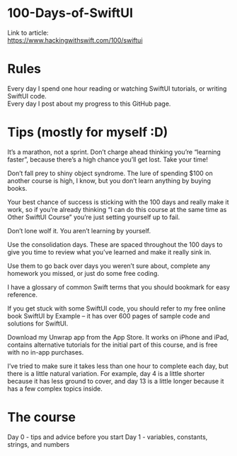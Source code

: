 # 100-Days-of-SwiftUI
Link to article: <br>
https://www.hackingwithswift.com/100/swiftui

# Rules
Every day I spend one hour reading or watching SwiftUI tutorials, or writing SwiftUI code.<br>
Every day I post about my progress to this GitHub page.

# Tips (mostly for myself :D)
It’s a marathon, not a sprint. Don’t charge ahead thinking you’re “learning faster”, because there’s a high chance you’ll get lost. Take your time! <br>

Don’t fall prey to shiny object syndrome. The lure of spending $100 on another course is high, I know, but you don’t learn anything by buying books. 

Your best chance of success is sticking with the 100 days and really make it work, so if you’re already thinking “I can do this course at the same time as Other SwiftUI Course” you’re just setting yourself up to fail.

Don’t lone wolf it. You aren’t learning by yourself.

Use the consolidation days. These are spaced throughout the 100 days to give you time to review what you’ve learned and make it really sink in. 

Use them to go back over days you weren’t sure about, complete any homework you missed, or just do some free coding.

I have a glossary of common Swift terms that you should bookmark for easy reference.

If you get stuck with some SwiftUI code, you should refer to my free online book SwiftUI by Example – it has over 600 pages of sample code and solutions for SwiftUI.

Download my Unwrap app from the App Store. It works on iPhone and iPad, contains alternative tutorials for the initial part of this course, and is free with no in-app purchases.

I’ve tried to make sure it takes less than one hour to complete each day, but there is a little natural variation. For example, day 4 is a little shorter because it has less ground to cover, and day 13 is a little longer because it has a few complex topics inside.

# The course
Day 0 - tips and advice before you start
Day 1 - variables, constants, strings, and numbers <br>

